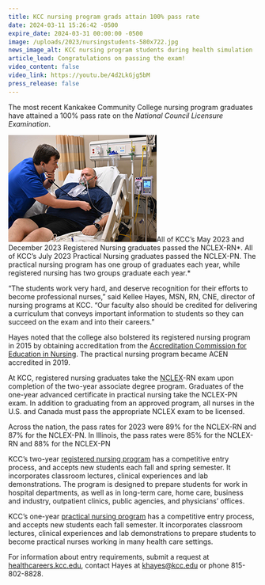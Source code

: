 ```yaml
---
title: KCC nursing program grads attain 100% pass rate
date: 2024-03-11 15:26:42 -0500
expire_date: 2024-03-31 00:00:00 -0500
image: /uploads/2023/nursingstudents-580x722.jpg
news_image_alt: KCC nursing program students during health simulation
article_lead: Congratulations on passing the exam!
video_content: false
video_link: https://youtu.be/4d2LkGjg5bM
press_release: false
---
```

The most recent Kankakee Community College nursing program graduates have attained a 100% pass rate on the *National Council Licensure Examination*.

![KCC nursing program students during health simulation](/uploads/2023/nursingstudents-300x216.jpg "KCC nursing program students during health simulation")All of KCC’s May 2023 and December 2023 Registered Nursing graduates passed the NCLEX-RN*. All of KCC’s July 2023 Practical Nursing graduates passed the NCLEX-PN. The practical nursing program has one group of graduates each year, while registered nursing has two groups graduate each year.*

“The students work very hard, and deserve recognition for their efforts to become professional nurses,” said Kellee Hayes, MSN, RN, CNE, director of nursing programs at KCC. “Our faculty also should be credited for delivering a curriculum that conveys important information to students so they can succeed on the exam and into their careers.”

Hayes noted that the college also bolstered its registered nursing program in 2015 by obtaining accreditation from the [Accreditation Commission for Education in Nursing](http://www.acenursing.org/). The practical nursing program became ACEN accredited in 2019.

At KCC, registered nursing graduates take the [NCLEX](https://www.nclex.com/index.page)\-RN exam upon completion of the two-year associate degree program. Graduates of the one-year advanced certificate in practical nursing take the NCLEX-PN exam. In addition to graduating from an approved program, all nurses in the U.S. and Canada must pass the appropriate NCLEX exam to be licensed.

Across the nation, the pass rates for 2023 were 89% for the NCLEX-RN and 87% for the NCLEX-PN. In Illinois, the pass rates were 85% for the NCLEX-RN and 88% for the NCLEX-PN

KCC’s two-year [registered nursing program](https://www.kcc.edu/academics/#medical-professions) has a competitive entry process, and accepts new students each fall and spring semester. It incorporates classroom lectures, clinical experiences and lab demonstrations. The program is designed to prepare students for work in hospital departments, as well as in long-term care, home care, business and industry, outpatient clinics, public agencies, and physicians’ offices.

KCC’s one-year [practical nursing program](https://www.kcc.edu/academics/#medical-professions) has a competitive entry process, and accepts new students each fall semester. It incorporates classroom lectures, clinical experiences and lab demonstrations to prepare students to become practical nurses working in many health care settings.

For information about entry requirements, submit a request at [healthcareers.kcc.edu](http://healthcareers.kcc.edu), contact Hayes at [khayes@kcc.edu](mailto:khayes@kcc.edu) or phone 815-802-8828.